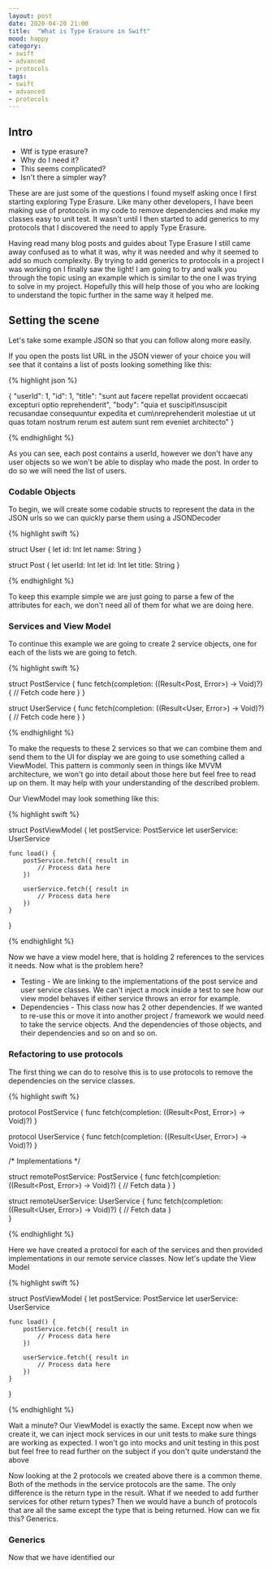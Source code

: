 ```yaml
---
layout: post
date: 2020-04-20 21:00
title:  "What is Type Erasure in Swift"
mood: happy
category: 
- swift
- advanced
- protocols
tags:
- swift
- advanced
- protocols
---
```


## Intro

- Wtf is type erasure?
- Why do I need it?
- This seems complicated?
- Isn't there a simpler way?

These are are just some of the questions I found myself asking once I first starting exploring Type Erasure. Like many other developers, I have been making use of protocols in my code to remove dependencies and make my classes easy to unit test. It wasn't until I then started to add generics to my protocols that I discovered the need to apply Type Erasure.

Having read many blog posts and guides about Type Erasure I still came away confused as to what it was, why it was needed and why it seemed to add so much complexity. By trying to add generics to protocols in a project I was working on I finally saw the light! I am going to try and walk you through the topic using an example which is similar to the one I was trying to solve in my project. Hopefully this will help those of you who are looking to understand the topic further in the same way it helped me.

## Setting the scene

Let's take some example JSON so that you can follow along more easily.

[Users List]: https://jsonplaceholder.typicode.com/users
[Posts List]: https://jsonplaceholder.typicode.com/posts

If you open the posts list URL in the JSON viewer of your choice you will see that it contains a list of posts looking something like this:

{% highlight json %}

{
    "userId": 1,
    "id": 1,
    "title": "sunt aut facere repellat provident occaecati excepturi optio reprehenderit",
    "body": "quia et suscipit\nsuscipit recusandae consequuntur expedita et cum\nreprehenderit molestiae ut ut quas totam nostrum rerum est autem sunt rem eveniet architecto"
}

{% endhighlight %}

As you can see, each post contains a userId, however we don't have any user objects so we won't be able to display who made the post. In order to do so we will need the list of users.

### Codable Objects

To begin, we will create some codable structs to represent the data in the JSON urls so we can quickly parse them using a JSONDecoder

{% highlight swift %}

struct User {
    let id: Int
    let name: String
}

struct Post {
    let userId: Int
    let id: Int
    let title: String
}

{% endhighlight %}

To keep this example simple we are just going to parse a few of the attributes for each, we don't need all of them for what we are doing here.

### Services and View Model

To continue this example we are going to create 2 service objects, one for each of the lists we are going to fetch.

{% highlight swift %}

struct PostService {
    func fetch(completion: ((Result<Post, Error>) -> Void)?) {
        // Fetch code here
    }
}

struct UserService {
    func fetch(completion: ((Result<User, Error>) -> Void)?) {
        // Fetch code here
    }
}

{% endhighlight %}

To make the requests to these 2 services so that we can combine them and send them to the UI for display we are going to use something called a ViewModel. This pattern is commonly seen in things like MVVM architecture, we won't go into detail about those here but feel free to read up on them. It may help with your understanding of the described problem.

Our ViewModel may look something like this:

{% highlight swift %}

struct PostViewModel {
    let postService: PostService
    let userService: UserService

    func load() {
        postService.fetch({ result in 
            // Process data here
        })

        userService.fetch({ result in 
            // Process data here
        })
    }
}

{% endhighlight %}

Now we have a view model here, that is holding 2 references to the services it needs. Now what is the problem here?

* Testing - We are linking to the implementations of the post service and user service classes. We can't inject a mock inside a test to see how our view model behaves if either service throws an error for example.
* Dependencies - This class now has 2 other dependencies. If we wanted to re-use this or move it into another project / framework we would need to take the service objects. And the dependencies of those objects, and their dependencies and so on and so on.

### Refactoring to use protocols

The first thing we can do to resolve this is to use protocols to remove the dependencies on the service classes.

{% highlight swift %}

protocol PostService {
    func fetch(completion: ((Result<Post, Error>) -> Void)?)
}

protocol UserService {
    func fetch(completion: ((Result<User, Error>) -> Void)?)
}

/* Implementations */

struct remotePostService: PostService {
    func fetch(completion: ((Result<Post, Error>) -> Void)?) {
        // Fetch data
    }
}

struct remoteUserService: UserService {
    func fetch(completion: ((Result<User, Error>) -> Void)?) {
        // Fetch data
    }   
}

{% endhighlight %}

Here we have created a protocol for each of the services and then provided implementations in our remote service classes. Now let's update the View Model

{% highlight swift %}

struct PostViewModel {
    let postService: PostService
    let userService: UserService

    func load() {
        postService.fetch({ result in 
            // Process data here
        })

        userService.fetch({ result in 
            // Process data here
        })
    }
}

{% endhighlight %}

Wait a minute? Our ViewModel is exactly the same. Except now when we create it, we can inject mock services in our unit tests to make sure things are working as expected. I won't go into mocks and unit testing in this post but feel free to read further on the subject if you don't quite understand the above

Now looking at the 2 protocols we created above there is a common theme. Both of the methods in the service protocols are the same. The only difference is the return type in the result. What if we needed to add further services for other return types? Then we would have a bunch of protocols that are all the same except the type that is being returned. How can we fix this? Generics.

### Generics

Now that we have identified our 
